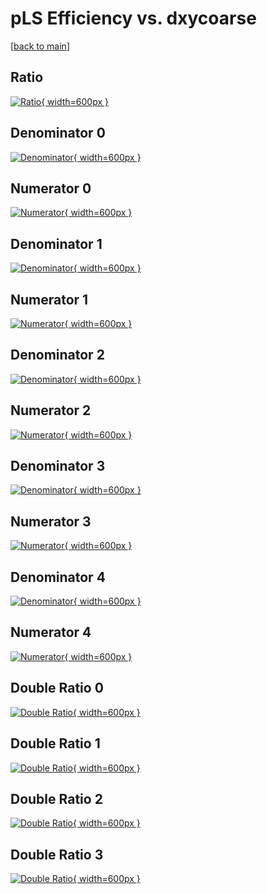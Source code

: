 # pLS Efficiency vs. dxycoarse

[[back to main](./)]



## Ratio

[![Ratio](../mtv/var/pLS_base_211_1_eff_dxycoarse.png){ width=600px }](../mtv/var/pLS_base_211_1_eff_dxycoarse.pdf)

## Denominator 0

[![Denominator](../mtv/den/pLS_base_211_1_eff_dxycoarse_den0.png){ width=600px }](../mtv/den/pLS_base_211_1_eff_dxycoarse_den0.pdf)

## Numerator 0

[![Numerator](../mtv/num/pLS_base_211_1_eff_dxycoarse_num0.png){ width=600px }](../mtv/num/pLS_base_211_1_eff_dxycoarse_num0.pdf)

## Denominator 1

[![Denominator](../mtv/den/pLS_base_211_1_eff_dxycoarse_den1.png){ width=600px }](../mtv/den/pLS_base_211_1_eff_dxycoarse_den1.pdf)

## Numerator 1

[![Numerator](../mtv/num/pLS_base_211_1_eff_dxycoarse_num1.png){ width=600px }](../mtv/num/pLS_base_211_1_eff_dxycoarse_num1.pdf)

## Denominator 2

[![Denominator](../mtv/den/pLS_base_211_1_eff_dxycoarse_den2.png){ width=600px }](../mtv/den/pLS_base_211_1_eff_dxycoarse_den2.pdf)

## Numerator 2

[![Numerator](../mtv/num/pLS_base_211_1_eff_dxycoarse_num2.png){ width=600px }](../mtv/num/pLS_base_211_1_eff_dxycoarse_num2.pdf)

## Denominator 3

[![Denominator](../mtv/den/pLS_base_211_1_eff_dxycoarse_den3.png){ width=600px }](../mtv/den/pLS_base_211_1_eff_dxycoarse_den3.pdf)

## Numerator 3

[![Numerator](../mtv/num/pLS_base_211_1_eff_dxycoarse_num3.png){ width=600px }](../mtv/num/pLS_base_211_1_eff_dxycoarse_num3.pdf)

## Denominator 4

[![Denominator](../mtv/den/pLS_base_211_1_eff_dxycoarse_den4.png){ width=600px }](../mtv/den/pLS_base_211_1_eff_dxycoarse_den4.pdf)

## Numerator 4

[![Numerator](../mtv/num/pLS_base_211_1_eff_dxycoarse_num4.png){ width=600px }](../mtv/num/pLS_base_211_1_eff_dxycoarse_num4.pdf)

## Double Ratio 0

[![Double Ratio](../mtv/ratio/pLS_base_211_1_eff_dxycoarse_ratio0.png){ width=600px }](../mtv/ratio/pLS_base_211_1_eff_dxycoarse_ratio0.pdf)

## Double Ratio 1

[![Double Ratio](../mtv/ratio/pLS_base_211_1_eff_dxycoarse_ratio1.png){ width=600px }](../mtv/ratio/pLS_base_211_1_eff_dxycoarse_ratio1.pdf)

## Double Ratio 2

[![Double Ratio](../mtv/ratio/pLS_base_211_1_eff_dxycoarse_ratio2.png){ width=600px }](../mtv/ratio/pLS_base_211_1_eff_dxycoarse_ratio2.pdf)

## Double Ratio 3

[![Double Ratio](../mtv/ratio/pLS_base_211_1_eff_dxycoarse_ratio3.png){ width=600px }](../mtv/ratio/pLS_base_211_1_eff_dxycoarse_ratio3.pdf)

